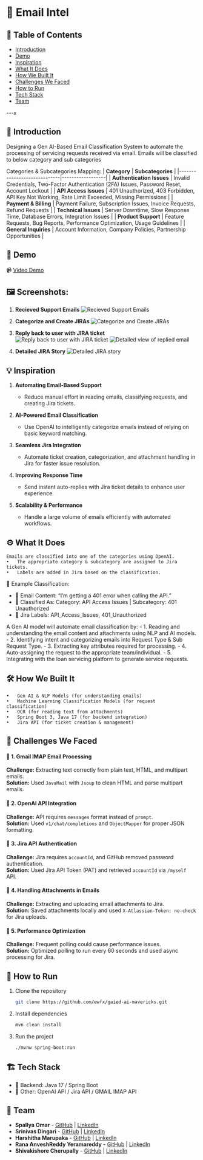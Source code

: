 # 🚀 Email Intel

## 📌 Table of Contents
- [Introduction](#introduction)
- [Demo](#demo)
- [Inspiration](#inspiration)
- [What It Does](#what-it-does)
- [How We Built It](#how-we-built-it)
- [Challenges We Faced](#challenges-we-faced)
- [How to Run](#how-to-run)
- [Tech Stack](#tech-stack)
- [Team](#team)

---x

## 🎯 Introduction
Designing a Gen AI-Based Email Classification System to automate the processing of servicing requests received via email. Emails will be classified to below category and sub categories

Categories & Subcategories Mapping:
| **Category**                | **Subcategories** |
|-----------------------------|------------------|
| **Authentication Issues**    | Invalid Credentials, Two-Factor Authentication (2FA) Issues, Password Reset, Account Lockout |
| **API Access Issues**        | 401 Unauthorized, 403 Forbidden, API Key Not Working, Rate Limit Exceeded, Missing Permissions |
| **Payment & Billing**        | Payment Failure, Subscription Issues, Invoice Requests, Refund Requests |
| **Technical Issues**         | Server Downtime, Slow Response Time, Database Errors, Integration Issues |
| **Product Support**          | Feature Requests, Bug Reports, Performance Optimization, Usage Guidelines |
| **General Inquiries**        | Account Information, Company Policies, Partnership Opportunities |


## 🎥 Demo
📹 [Video Demo](https://github.com/ewfx/gaied-ai-mavericks/tree/main/artifacts/demo)  

## 🖼️ Screenshots:
1. **Recieved Support Emails**
![Recieved Support Emails](artifacts/screenshots/Received%20Support%20Emails.png)

2. **Categorize and Create JIRAs**
![Categorize and Create JIRAs](artifacts/screenshots/Respective%20JIRAs%20created%20with%20categorization.png)

3. **Reply back to user with JIRA ticket**
![Reply back to user with JIRA ticket](artifacts/screenshots/Reply%20to%20reporter%20with%20ticket%20details.png)
![Detailed view of replied email](artifacts/screenshots/Detailed%20email.png)

4. **Detailed JIRA Story**
![Detailed JIRA story](artifacts/screenshots/Detailed%20JIRA%20story.png)


## 💡 Inspiration
1. **Automating Email-Based Support**  
   - Reduce manual effort in reading emails, classifying requests, and creating Jira tickets.  

2. **AI-Powered Email Classification**  
   - Use OpenAI to intelligently categorize emails instead of relying on basic keyword matching.  

3. **Seamless Jira Integration**  
   - Automate ticket creation, categorization, and attachment handling in Jira for faster issue resolution.  

4. **Improving Response Time**  
   - Send instant auto-replies with Jira ticket details to enhance user experience.  

5. **Scalability & Performance**  
   - Handle a large volume of emails efficiently with automated workflows.  

## ⚙️ What It Does
	Emails are classified into one of the categories using OpenAI.
	•	The appropriate category & subcategory are assigned to Jira tickets.
	•	Labels are added in Jira based on the classification.

📌 Example Classification:
- 🔹 Email Content: “I’m getting a 401 error when calling the API.”
- 🔹 Classified As: Category: API Access Issues | Subcategory: 401 Unauthorized
- 🔹 Jira Labels: API_Access_Issues, 401_Unauthorized

A Gen AI model will automate email classification by:
	- 1.	Reading and understanding the email content and attachments using NLP and AI models.
	- 2.	Identifying intent and categorizing emails into Request Type & Sub Request Type.
	- 3.	Extracting key attributes required for processing.
	- 4.	Auto-assigning the request to the appropriate team/individual.
	- 5.	Integrating with the loan servicing platform to generate service requests.

## 🛠️ How We Built It
	•	Gen AI & NLP Models (for understanding emails)
	•	Machine Learning Classification Models (for request classification)
	•	OCR (for reading text from attachments)
	•	Spring Boot 3, Java 17 (for backend integration)
	•	Jira API (for ticket creation & management)

## 🚧 Challenges We Faced

#### 🔹 1. Gmail IMAP Email Processing  
**Challenge:** Extracting text correctly from plain text, HTML, and multipart emails.  
**Solution:** Used `JavaMail` with `Jsoup` to clean HTML and parse multipart emails.  

#### 🔹 2. OpenAI API Integration  
**Challenge:** API requires `messages` format instead of `prompt`.  
**Solution:** Used `v1/chat/completions` and `ObjectMapper` for proper JSON formatting.  

#### 🔹 3. Jira API Authentication  
**Challenge:** Jira requires `accountId`, and GitHub removed password authentication.  
**Solution:** Used Jira API Token (PAT) and retrieved `accountId` via `/myself` API.  

#### 🔹 4. Handling Attachments in Emails  
**Challenge:** Extracting and uploading email attachments to Jira.  
**Solution:** Saved attachments locally and used `X-Atlassian-Token: no-check` for Jira uploads.   

#### 🔹 5. Performance Optimization  
**Challenge:** Frequent polling could cause performance issues.  
**Solution:** Optimized polling to run every 60 seconds and used async processing for Jira. 

## 🏃 How to Run
1. Clone the repository  
   ```sh
   git clone https://github.com/ewfx/gaied-ai-mavericks.git
   ```
2. Install dependencies  
   ```sh
   mvn clean install
   ```
3. Run the project  
   ```sh
   ./mvnw spring-boot:run
   ```

## 🏗️ Tech Stack
- 🔹 Backend: Java 17 / Spring Boot
- 🔹 Other: OpenAI API / Jira API / GMAIL IMAP API

## 👥 Team
- **Spallya Omar** 	  - [GitHub](https://github.com/spallya) | [LinkedIn](https://in.linkedin.com/in/spallya-omar)
- **Srinivas Dingari**    - [GitHub](https://github.com/srinivasd9) | [LinkedIn](https://www.linkedin.com/in/srinivasdingari)
- **Harshitha Marupaka**  - [GitHub](https://github.com/harshitha27) | [LinkedIn](https://in.linkedin.com/in/harshitha-alka-51871916a)
- **Rana AnveshReddy Yeramareddy**  - [GitHub](#) | [LinkedIn](#)
- **Shivakishore Cherupally**  - [GitHub](#) | [LinkedIn](#)

